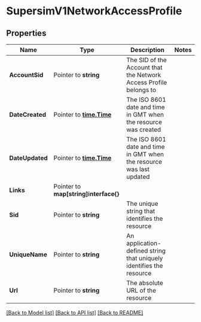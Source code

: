 # SupersimV1NetworkAccessProfile

## Properties

Name | Type | Description | Notes
------------ | ------------- | ------------- | -------------
**AccountSid** | Pointer to **string** | The SID of the Account that the Network Access Profile belongs to |
**DateCreated** | Pointer to [**time.Time**](time.Time.md) | The ISO 8601 date and time in GMT when the resource was created |
**DateUpdated** | Pointer to [**time.Time**](time.Time.md) | The ISO 8601 date and time in GMT when the resource was last updated |
**Links** | Pointer to **map[string]interface{}** |  |
**Sid** | Pointer to **string** | The unique string that identifies the resource |
**UniqueName** | Pointer to **string** | An application-defined string that uniquely identifies the resource |
**Url** | Pointer to **string** | The absolute URL of the resource |

[[Back to Model list]](../README.md#documentation-for-models) [[Back to API list]](../README.md#documentation-for-api-endpoints) [[Back to README]](../README.md)


